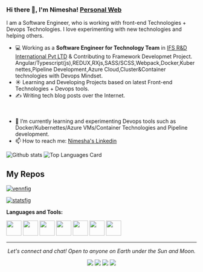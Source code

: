 ### Hi there 👋, I'm Nimesha! [Personal Web](https://www.nimesha.online)

I am a Software Engineer, who is working with front-end Technologies + Devops Technologies. I love experimenting with new technologies and helping others.

- 💻 Working as a **Software Engineer for Technology Team** in [IFS R&D International Pvt LTD](https://www.ifs.com/corp/) & Contributing to Framework Developmet Project. Angular/Typescript(js),REDUX,RXjs,SASS/SCSS,Webpack,Docker,Kubernettes,Pipeline Development,Azure Cloud,Cluster&Container technologies with Devops Mindset.
- ☀️ Learning and Developing Projects based on latest Front-end Technologies + Devops tools.
- ✍️ Writing tech blog posts over the Internet.
<br />

- 🌱 I’m currently learning and experimenting Devops tools such as Docker/Kubernettes/Azure VMs/Container Technologies and Pipeline development.
- 📫 How to reach me: [Nimesha's Linkedin](https://www.linkedin.com/in/nimeshmhj/)


![Github stats](https://github-readme-stats.vercel.app/api?username=nimeshmora&theme=highcontrast&show_icons=true&count_private=true)
![Top Languages Card](https://github-readme-stats.vercel.app/api/top-langs/?username=nimeshmora&layout=compact)

## My Repos

[![vennfig](https://github-readme-stats.vercel.app/api/pin/?username=nimeshmora&repo=cloud-resume-challenge-projects&show_owner=true)](https://github.com/nimeshmora/cloud-resume-challenge-projects)

[![statsfig](https://github-readme-stats.vercel.app/api/pin/?username=nimeshmora&repo=get-niji-sign-npm-package&show_owner=true)](https://github.com/nimeshmora/get-niji-sign-npm-package)

**Languages and Tools:**  

<code><img height="40" src="https://raw.githubusercontent.com/shinokada/shinokada/master/assets/jupyter-notebook.png"></code>
<code><img height="40" src="https://raw.githubusercontent.com/shinokada/shinokada/master/assets/python.png"></code>
<code><img height="40" src="https://raw.githubusercontent.com/shinokada/shinokada/master/assets/rust.png"></code>
<code><img height="40" src="https://raw.githubusercontent.com/shinokada/shinokada/master/assets/javascript.png"></code>
<code><img height="40" src="https://raw.githubusercontent.com/shinokada/shinokada/master/assets/php.png"></code>
<code><img height="40" src="https://raw.githubusercontent.com/shinokada/shinokada/master/assets/visual-studio-code.png"></code>
<code><img height="40" src="https://raw.githubusercontent.com/shinokada/shinokada/master/assets/vim.png"></code>  


<hr>
<p align="center">
  <i>Let's connect and chat! Open to anyone on Earth under the Sun and Moon.</i><p align="center">
    <a href="https://www.linkedin.com/in/nimeshmhj/" alt="Linkedin"><img src="https://github.com/imdhruv99/imdhruv99/blob/master/readme/linkedin.png"></a>
    <a href="https://www.facebook.com/nimesh.jinarajadasa" alt="Facebook"><img src="https://github.com/imdhruv99/imdhruv99/blob/master/readme/facebook.png"></a>
    <a href="https://github.com/nimeshmora" alt="GitHub"><img src="https://github.com/imdhruv99/imdhruv99/blob/master/readme/github.png"></a>
    <a href="https://github.com/nimeshmora" alt="Medium"><img src="https://github.com/imdhruv99/imdhruv99/blob/master/readme/medium.png"></a></p>
</p>
